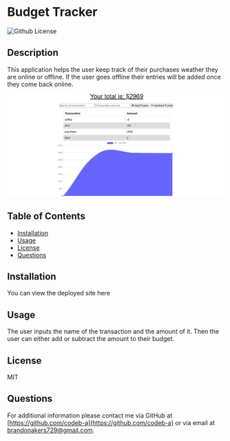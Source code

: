 # Budget Tracker

![Github License](https://img.shields.io/badge/License-MIT-yellow.svg)

## Description

This application helps the user keep track of their purchases weather they are online or offline. If the user goes offline their entries will be added once they come back online.

![](images/budgetpic.png)

## Table of Contents

- [Installation](#Installation)
- [Usage](#Usage)
- [License](#License)
- [Questions](#Questions)

## Installation

You can view the deployed site here

## Usage

The user inputs the name of the transaction and the amount of it. Then the user can either add or subtract the amount to their budget.

## License

MIT

## Questions

For additional information please contact me via GitHub at [https://github.com/codeb-a](https://github.com/codeb-a) or via email at [brandonakers729@gmail.com](mailto:brandonakers729@gmail.com?subject=[GitHub]%README%Generator).
